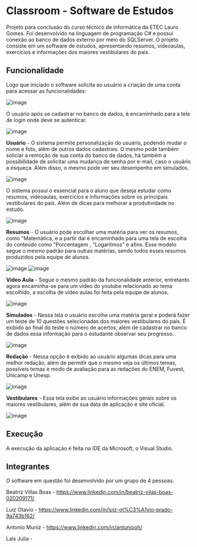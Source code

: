 # Classroom - Software de Estudos

Projeto para conclusão do curso técnico de informática da ETEC Lauro Gomes. Foi desenvolvido na linguagem de programação C# e possui conexão ao banco de dados externo por meio do SQLServer. O projeto consiste em um software de estudos, apresentando resumos, videoaulas, exercícios e informações dos maiores vestibulares do país. 

## Funcionalidade

Logo que iniciado o software solicita ao usuário a criação de uma conta para acessar as funcionalidades:

![image](images/login.jpeg)

O usuário após se cadastrar no banco de dados, é encaminhado para a tela de login onde deve se autenticar.

![image](images/signUp.jpeg)


**Usuário** - O sistema permite personalização do usuário, podendo mudar o nome e foto, além de outros dados cadastrais. O mesmo pode também soliciar a remoção de sua conta do banco de dados, há também a possibilidade de solicitar uma mudança de senha por e-mail, caso o usuário a esqueça. Além disso, o mesmo pode ver seu desempenho em simulados.

![image](images/user.jpeg)

O sistema possui o essencial para o aluno que deseja estudar como resumos, videoaulas, exercicios e informações sobre os principais vestibulares do país. Além de dicas para melhorar a produtividade no estudo.

![image](images/main.jpeg)

**Resumos** - O usuário pode escolher uma matéria para ver os resumos, como "Matemática, e a partir dai é encaminhado para uma tela de escolha do conteúdo como "Porcentagem , "Logaritmos" e afins. Esse modelo segue o mesmo padrão para outras matérias, sendo todos esses resumos produzidos pela equipe de alunos.

![image](images/math.jpeg)
![image](images/resume.jpeg)

**Vídeo Aula** - Segue o mesmo padrão da funcionalidade anterior, entretanto agora encaminha-se para um vídeo do youtube relacionado ao tema escolhido, a escolha de vídeo aulas foi feita pela equipe de alunos. 

![image](images/video.jpeg)

**Simulados** - Nessa tela o usuário escolhe uma matéria geral e poderá fazer um teste de 10 questões selecionadas dos maiores vestibulares do país. É exibido ao final do teste o número de acertos, além de cadastrar no banco de dados essa informação para o estudante observar seu progresso.

![image](images/test.jpeg)

**Redação** - Nessa opção é exibido ao usuário algumas dicas para uma melhor redação, além de permitir que o mesmo veja os últimos temas, possíveis temas e modo de avaliação para as redações do ENEM, Fuvest, Unicamp e Unesp.

![image](images/redacao.jpeg)

**Vestibulares** - Essa tela exibe ao usuário informações gerais sobre os maiores vestibulares, além de sua data de aplicação e site oficial.

![image](images/vestibulares.jpeg)

## Execução

A execução da aplicação é feita na IDE da Microsoft, o Visual Studio. 

## Integrantes

O software em questão foi desenvolvido por um grupo de 4 pessoas.

Beatriz Villas Boas - https://www.linkedin.com/in/beatriz-vilas-boas-020209171/

Luiz Otavio - https://www.linkedin.com/in/luiz-ot%C3%A1vio-prado-9a743b162/

Antonio Muniz - https://www.linkedin.com/in/antuniooh/

Lais Julia - 

